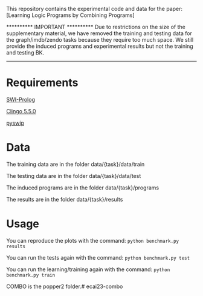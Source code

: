 
This repository contains the experimental code and data for the paper: [Learning Logic Programs by Combining Programs]

********** IMPORTANT **********
Due to restrictions on the size of the supplementary material, we have removed the training and testing data for the graph/imdb/zendo tasks because they require too much space. We still provide the induced programs and experimental results  but not the training and testing BK.
*******************************

# Requirements

[SWI-Prolog](https://www.swi-prolog.org)

[Clingo 5.5.0](https://potassco.org/clingo/)

[pyswip](https://pypi.org/project/pyswip/)

# Data

The training data are in the folder data/{task}/data/train

The testing data are in the folder data/{task}/data/test

The induced programs are in the folder data/{task}/programs

The results are in the folder data/{task}/results

# Usage

You can reproduce the plots with the command: `python benchmark.py results`

You can run the tests again with the command: `python benchmark.py test`

You can run the learning/training again with the command: `python benchmark.py train`



COMBO is the popper2 folder.# ecai23-combo

